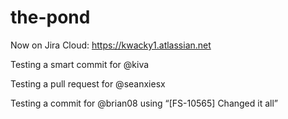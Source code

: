 # the-pond

Now on Jira Cloud: https://kwacky1.atlassian.net

Testing a smart commit for @kiva

Testing a pull request for @seanxiesx

Testing a commit for @brian08 using “[FS-10565] Changed it all”
